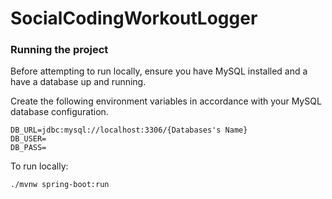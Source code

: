 # SocialCodingWorkoutLogger

### Running the project

Before attempting to run locally, ensure you have MySQL installed and a have a database up and running.

Create the following environment variables in accordance with your MySQL database configuration.
```
DB_URL=jdbc:mysql://localhost:3306/{Databases's Name}
DB_USER=
DB_PASS=
```

To run locally:
```
./mvnw spring-boot:run
```